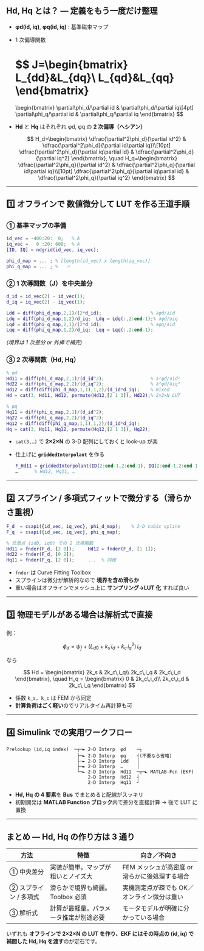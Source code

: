 ## Hd, Hq とは？ — 定義をもう一度だけ整理

* **φd(id, iq)**, **φq(id, iq)** : 基準磁束マップ
* 1 次偏導関数

  $$
    J=\begin{bmatrix}
      L_{dd}&L_{dq}\\
      L_{qd}&L_{qq}
    \end{bmatrix}
    =
    \begin{bmatrix}
      \partial\phi_d/\partial id & \partial\phi_d/\partial iq\\[4pt]
      \partial\phi_q/\partial id & \partial\phi_q/\partial iq
    \end{bmatrix}
  $$
* **Hd** と **Hq** はそれぞれ φd, φq の **2 次偏導（ヘシアン）**

  $$
  H_d=\begin{bmatrix}
    \dfrac{\partial^2\phi_d}{\partial id^2} & \dfrac{\partial^2\phi_d}{\partial id\partial iq}\\[10pt]
    \dfrac{\partial^2\phi_d}{\partial iq\partial id} & \dfrac{\partial^2\phi_d}{\partial iq^2}
  \end{bmatrix},
  \quad
  H_q=\begin{bmatrix}
    \dfrac{\partial^2\phi_q}{\partial id^2} & \dfrac{\partial^2\phi_q}{\partial id\partial iq}\\[10pt]
    \dfrac{\partial^2\phi_q}{\partial iq\partial id} & \dfrac{\partial^2\phi_q}{\partial iq^2}
  \end{bmatrix}
  $$

---

## 1️⃣ オフラインで **数値微分**して LUT を作る王道手順

### ① 基準マップの準備

```matlab
id_vec = -400:20:  0;   % A
iq_vec =   0 :20: 600;  % A
[ID, IQ] = ndgrid(id_vec, iq_vec);

phi_d_map = ... ; % [length(id_vec) x length(iq_vec)]
phi_q_map = ... ; %   〃
```

### ② 1 次導関数（J）を中央差分

```matlab
d_id = id_vec(2) - id_vec(1);
d_iq = iq_vec(2) - iq_vec(1);

Ldd = diff(phi_d_map,2,1)/(2*d_id);                  % ∂φd/∂id
Ldq = diff(phi_d_map,1,2)/d_iq;  Ldq = Ldq(:,2:end-1);% ∂φd/∂iq
Lqd = diff(phi_q_map,2,1)/(2*d_id);                  % ∂φq/∂id
Lqq = diff(phi_q_map,1,2)/d_iq;  Lqq = Lqq(:,2:end-1);
```

*(境界は 1 次差分 or 外挿で補完)*

### ③ 2 次導関数（Hd, Hq）

```matlab
% φd
Hd11 = diff(phi_d_map,2,1)/(d_id^2);                 % ∂²φd/∂id²
Hd22 = diff(phi_d_map,2,2)/(d_iq^2);                 % ∂²φd/∂iq²
Hd12 = diff(diff(phi_d_map,1,1),1,2)/(d_id*d_iq);    % mixed
Hd = cat(3, Hd11, Hd12, permute(Hd12,[2 1 3]), Hd22);% 2×2×N LUT

% φq
Hq11 = diff(phi_q_map,2,1)/(d_id^2);
Hq22 = diff(phi_q_map,2,2)/(d_iq^2);
Hq12 = diff(diff(phi_q_map,1,1),1,2)/(d_id*d_iq);
Hq = cat(3, Hq11, Hq12, permute(Hq12,[2 1 3]), Hq22);
```

* `cat(3,…)` で **2×2×N** の 3-D 配列にしておくと look-up が楽
* 仕上げに **`griddedInterpolant`** を作る

  ```matlab
  F_Hd11 = griddedInterpolant(ID(2:end-1,2:end-1), IQ(2:end-1,2:end-1), Hd11,'linear','nearest');
  …      % Hd12, Hq11, …
  ```

---

## 2️⃣ **スプライン / 多項式フィット**で微分する（滑らかさ重視）

```matlab
F_d  = csapi({id_vec, iq_vec}, phi_d_map);    % 2-D cubic spline
F_q  = csapi({id_vec, iq_vec}, phi_q_map);

% 任意点 (id0, iq0) での 2 次導関数
Hd11 = fnder(F_d, [2 0]);     Hd12 = fnder(F_d, [1 1]);
Hd22 = fnder(F_d, [0 2]);
Hq11 = fnder(F_q, [2 0]);     ...  % 同様
```

* `fnder` は Curve Fitting Toolbox
* スプラインは微分が解析的なので **境界を含め滑らか**
* 重い場合はオフラインでメッシュ上に **サンプリング→LUT 化** すれば良い

---

## 3️⃣ **物理モデルがある場合は解析式で直接**

例：

$$
 \phi_d = \psi_f + \bigl(L_{d0}+k_s\,i_d+k_c\,i_q^2\bigr)\,i_d  
$$

なら

$$
 Hd =
 \begin{bmatrix}
   2k_s & 2k_c\,i_q\\
   2k_c\,i_q & 2k_c\,i_d
 \end{bmatrix},
\quad
 H_q =
 \begin{bmatrix}
   0 & 2k_c\,i_d\\
   2k_c\,i_d & 2k_c\,i_q
 \end{bmatrix}
$$

* 係数 `k_s, k_c` は FEM から同定
* **計算負荷はごく軽い**のでリアルタイム再計算も可

---

## 4️⃣ Simulink での実用ワークフロー

```text
Prelookup (id,iq index)  ─┬─► 2-D Interp  φd    ─┐
                          ├─► 2-D Interp  φq    ┤(不要なら省略)
                          ├─► 2-D Interp  Ldd   │
                          ├─► 2-D Interp  …     │
                          └─► 2-D Interp  Hd11  ─┬─► MATLAB-Fcn (EKF)
                              2-D Interp  Hd12  ┤
                              2-D Interp  Hq11  ┘
```

* **Hd, Hq の 4 要素**を **Bus** でまとめると配線がスッキリ
* 初期開発は **MATLAB Function ブロック**内で差分を直接計算 → 後で LUT に置換

---

## まとめ — Hd, Hq の作り方は 3 通り

| 方法            | 特徴                   | 向き／不向き                      |
| ------------- | -------------------- | --------------------------- |
| ① 中央差分        | 実装が簡単。マップが粗いとノイズ大    | FEM メッシュが高密度 or 滑らかに後処理する場合 |
| ② スプライン / 多項式 | 滑らかで境界も綺麗。Toolbox 必須 | 実機測定点が疎でも OK／オンライン微分は重い     |
| ③ 解析式         | 計算が最軽量。パラメータ推定が別途必要  | モータモデルが明確に分かっている場合          |

いずれも **オフラインで 2×2×N の LUT を作り、EKF にはその時点の (id, iq) で補間した Hd, Hq を渡す**のが定石です。
